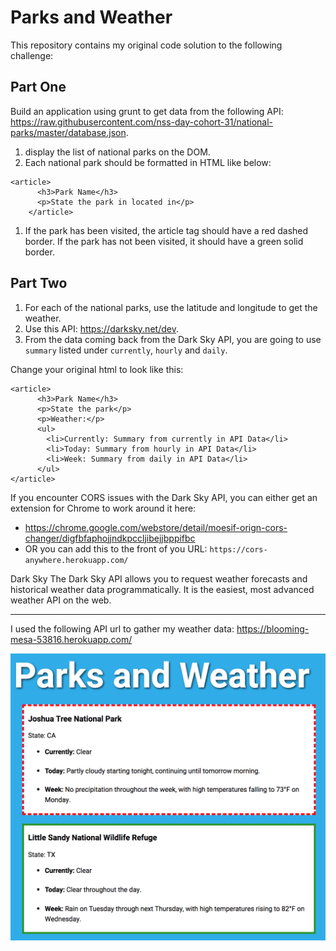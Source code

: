 # Parks and Weather

This repository contains my original code solution to the following challenge:

## Part One

Build an application using grunt to get data from the following API: https://raw.githubusercontent.com/nss-day-cohort-31/national-parks/master/database.json.

1. display the list of national parks on the DOM.
1. Each national park should be formatted in HTML like below:

```
<article>
      <h3>Park Name</h3>
      <p>State the park in located in</p>
    </article>
```

1. If the park has been visited, the article tag should have a red dashed border. If the park has not been visited, it should have a green solid border.

## Part Two

1. For each of the national parks, use the latitude and longitude to get the weather.
1. Use this API: https://darksky.net/dev.
1. From the data coming back from the Dark Sky API, you are going to use `summary` listed under `currently`, `hourly` and `daily`.

Change your original html to look like this:

```
<article>
      <h3>Park Name</h3>
      <p>State the park</p>
      <p>Weather:</p>
      <ul>
        <li>Currently: Summary from currently in API Data</li>
        <li>Today: Summary from hourly in API Data</li>
        <li>Week: Summary from daily in API Data</li>
      </ul>
</article>
```

If you encounter CORS issues with the Dark Sky API, you can either get an extension for Chrome to work around it here:

- https://chrome.google.com/webstore/detail/moesif-orign-cors-changer/digfbfaphojjndkpccljibejjbppifbc
- OR you can add this to the front of you URL: `https://cors-anywhere.herokuapp.com/`

Dark Sky
The Dark Sky API allows you to request weather forecasts and historical weather data programmatically. It is the easiest, most advanced weather API on the web.

---

I used the following API url to gather my weather data:
https://blooming-mesa-53816.herokuapp.com/

![Parks and Weather](https://raw.githubusercontent.com/BryanNilsen/ParksAndWeather/img/parks-weather-image.png)
